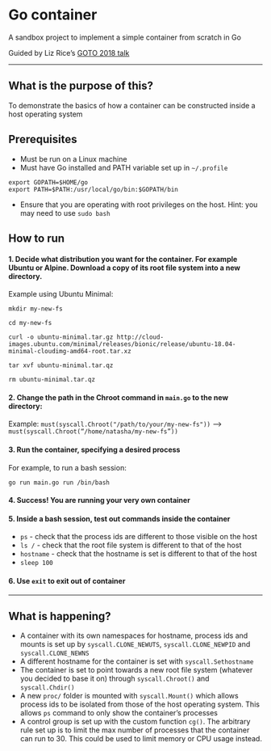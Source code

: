 # Go container
A sandbox project to implement a simple container from scratch in Go

Guided by Liz Rice’s [GOTO 2018 talk](https://www.youtube.com/watch?v=8fi7uSYlOdc)

---

## What is the purpose of this?
To demonstrate the basics of how a container can be constructed inside a host operating system


## Prerequisites
* Must be run on a Linux machine
* Must have Go installed and PATH variable set up in `~/.profile`
```
export GOPATH=$HOME/go
export PATH=$PATH:/usr/local/go/bin:$GOPATH/bin
```
* Ensure that you are operating with root privileges on the host. Hint: you may need to use `sudo bash`  


## How to run
#### 1. Decide what distribution you want for the container. For example Ubuntu or Alpine. Download a copy of its root file system into a new directory.
Example using Ubuntu Minimal:
```
mkdir my-new-fs
```
```
cd my-new-fs
```
```
curl -o ubuntu-minimal.tar.gz http://cloud-images.ubuntu.com/minimal/releases/bionic/release/ubuntu-18.04-minimal-cloudimg-amd64-root.tar.xz
```
```
tar xvf ubuntu-minimal.tar.qz
```
```
rm ubuntu-minimal.tar.qz
```
#### 2. Change the path in the Chroot command in `main.go` to the new directory:
Example: 
`must(syscall.Chroot("/path/to/your/my-new-fs"))` —> `must(syscall.Chroot(“/home/natasha/my-new-fs”))`
#### 3. Run the container, specifying a desired process
For example, to run a bash session:
```
go run main.go run /bin/bash
```
#### 4. Success! You are running your very own container

#### 5. Inside a bash session, test out commands inside the container
  - `ps` - check that the process ids are different to those visible on the host
  - `ls /` - check that the root file system is different to that of the host
  - `hostname` - check that the hostname is set is different to that of the host
  - `sleep 100`
  
#### 6. Use `exit` to exit out of container

---
## What is happening?

* A container with its own namespaces for hostname, process ids and mounts is set up by `syscall.CLONE_NEWUTS`, `syscall.CLONE_NEWPID` and `syscall.CLONE_NEWNS`
* A different hostname for the container is set with `syscall.Sethostname`
* The container is set to point towards a new root file system (whatever you decided to base it on) through `syscall.Chroot()` and `syscall.Chdir()`
* A new `proc/` folder is mounted with `syscall.Mount()` which allows process ids to be isolated from those of the host operating system. This allows `ps` command to only show the container’s processes
* A control group is set up with the custom function `cg()`. The arbitrary rule set up is to limit the max number of processes that the container can run to 30. This could be used to limit memory or CPU usage instead.
